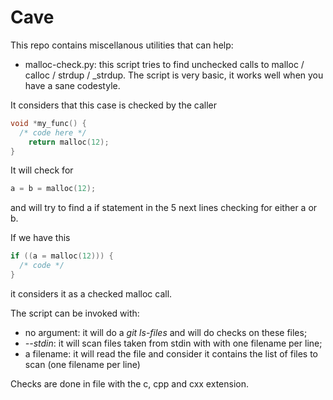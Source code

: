 # Cave
This repo contains miscellanous utilities that can help:

* malloc-check.py: this script tries to find unchecked calls to malloc / calloc / strdup / _strdup. The script is very basic, it works well when you have a sane codestyle.

It considers that this case is checked by the caller
```C
void *my_func() {
  /* code here */
    return malloc(12);
}

```
It will check for 
```C
a = b = malloc(12);
```
and will try to find a if statement in the 5 next lines checking for either a or b.

If we have this
```C
if ((a = malloc(12))) {
  /* code */
}
```
it considers it as a checked malloc call.

The script can be invoked with:

* no argument: it will do a *git ls-files* and will do checks on these files;
* *--stdin*: it will scan files taken from stdin with with one filename per line;
* a filename: it will read the file and consider it contains the list of files to scan (one filename per line)

Checks are done in file with the c, cpp and cxx extension.




